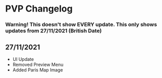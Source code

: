 # PVP Changelog
### Warning! This doesn't show EVERY update. This only shows updates from 27/11/2021 (British Date)

## 27/11/2021
- UI Update
- Removed Preview Menu
- Added Paris Map Image
